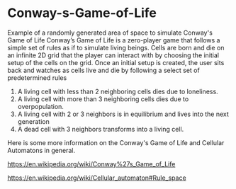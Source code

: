 # Conway-s-Game-of-Life
Example of a randomly generated area of space to simulate Conway's Game of Life
Conway’s Game of Life is a zero-player game that follows a simple set of rules as if to simulate living beings. Cells are born and die on an infinite 2D grid that the player can interact with by choosing the initial setup of the cells on the grid. Once an initial setup is created, the user sits back and watches as cells live and die by following a select set of predetermined rules
1. A living cell with less than 2 neighboring cells dies due to loneliness.
2. A living cell with more than 3 neighboring cells dies due to overpopulation.
3. A living cell with 2 or 3 neighbors is in equilibrium and lives into the next generation
4. A dead cell with 3 neighbors transforms into a living cell. 

Here is some more information on the Conway's Game of Life and Cellular Automatons in general.

https://en.wikipedia.org/wiki/Conway%27s_Game_of_Life

https://en.wikipedia.org/wiki/Cellular_automaton#Rule_space

